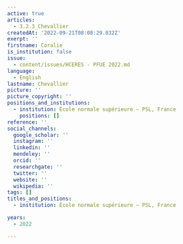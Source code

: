 ```yaml
---
active: true
articles:
  - 3.2.3_Chevallier
createdAt: '2022-09-21T08:08:29.832Z'
exerpt: ''
firstname: Coralie
is_institution: false
issue:
  - content/issues/HCERES - PFUE 2022.md
language:
  - English
lastname: Chevallier
picture: ''
picture_copyright: ''
positions_and_institutions:
  - institution: École normale supérieure – PSL, France
    positions: []
reference: ''
social_channels:
  google_scholar: ''
  instagram: ''
  linkedin: ''
  mendeley: ''
  orcid: ''
  researchgate: ''
  twitter: ''
  website: ''
  wikipedia: ''
tags: []
titles_and_positions:
  - institution: École normale supérieure – PSL, France

years:
  - 2022

---
```

